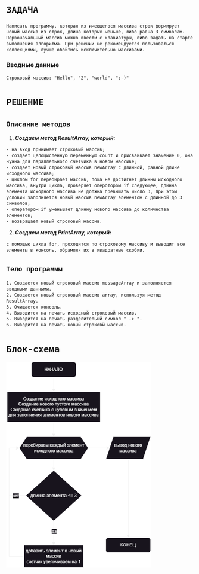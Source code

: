 #
# `ЗАДАЧА`

~~~
Написать программу, которая из имеющегося массива строк формирует новый массив из строк, длина которых меньше, либо равна 3 символам. 
Первоначальный массив можно ввести с клавиатуры, либо задать на старте выполнения алгоритма. При решении не рекомендуется пользоваться коллекциями, лучше обойтись исключительно массивами.
~~~

### Вводные данные
```
Строковый массив: "Hello", "2", "world", ":-)"
```
#
# `РЕШЕНИЕ`

## `Описание методов`

1. ***Создаем метод ResultArray, который:***

~~~
- на вход принимает строковый массив;
- создает целоцисленную переменную count и присваивает значение 0, она нужна для параллельного счетчика в новом массиве;
- создает новый строковый массив newArray с длинной, равной длине исходного массива;
- циклом for перебирает массив, пока не достигнет длинны исходного массива, внутри цикла, проверяет оперотором if следующее, длинна элемента исходного массива не должна превышать число 3, при этом условии заполняется новый массив newArray элементом с длинной до 3 символов;
- оператором if уменьшает длинну нового массива до количества элементов;
- возвращает новый строковый массив.
~~~
2. ***Создаем метод PrintArray, который:***

~~~
с помощью цикла for, проходится по строковому массиву и выводит все элементы в консоль, обрамляя их в квадратные скобки.
~~~

## `Тело программы`

~~~
1. Создается новый строковый массив messageArray и заполняется вводными данными.
2. Создается новый строковый массив array, используя метод ResultArray.
3. Очищается консоль.
4. Выводится на печать исходный строковый массив.
5. Выводится на печать разделительнй символ " -> ".
6. Выводится на печать новый строковй массив.
~~~
#

# `Блок-схема`

![block diagram](block_diagram.png)